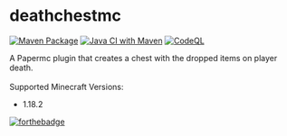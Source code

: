 # deathchestmc
[![Maven Package](https://github.com/blouflashdb/deathchestmc/actions/workflows/maven-publish.yml/badge.svg)](https://github.com/blouflashdb/deathchestmc/actions/workflows/maven-publish.yml)
[![Java CI with Maven](https://github.com/blouflashdb/deathchestmc/actions/workflows/maven.yml/badge.svg)](https://github.com/blouflashdb/deathchestmc/actions/workflows/maven.yml)
[![CodeQL](https://github.com/blouflashdb/deathchestmc/actions/workflows/codeql-analysis.yml/badge.svg)](https://github.com/blouflashdb/deathchestmc/actions/workflows/codeql-analysis.yml)

A Papermc plugin that creates a chest with the dropped items on player death.\
\
Supported Minecraft Versions:
- 1.18.2

[![forthebadge](https://forthebadge.com/images/badges/built-with-love.svg)](https://forthebadge.com)
